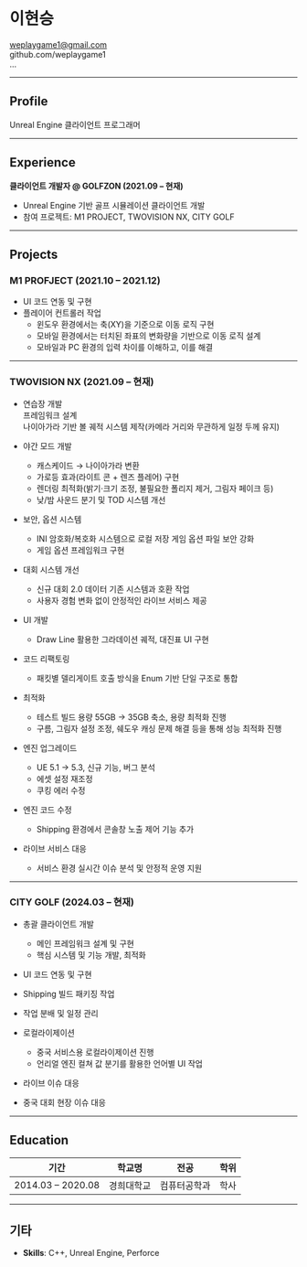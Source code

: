 # 이현승  
weplaygame1@gmail.com  
github.com/weplaygame1  
...  

---

## Profile
Unreal Engine 클라이언트 프로그래머  

---

## Experience
**클라이언트 개발자 @ GOLFZON (2021.09 – 현재)**  
- Unreal Engine 기반 골프 시뮬레이션 클라이언트 개발  
- 참여 프로젝트: M1 PROJECT, TWOVISION NX, CITY GOLF  

---

## Projects

###  M1 PROFJECT (2021.10 – 2021.12)
- UI 코드 연동 및 구현  
- 플레이어 컨트롤러 작업
  - 윈도우 환경에서는 축(XY)을 기준으로 이동 로직 구현  
  - 모바일 환경에서는 터치된 좌표의 변화량을 기반으로 이동 로직 설계  
  - 모바일과 PC 환경의 입력 차이를 이해하고, 이를 해결  

---

### TWOVISION NX (2021.09 – 현재)
- 연습장 개발  
프레임워크 설계  
나이아가라 기반 볼 궤적 시스템 제작(카메라 거리와 무관하게 일정 두께 유지)

- 야간 모드 개발
  - 캐스케이드 → 나이아가라 변환  
  - 가로등 효과(라이트 콘 + 렌즈 플레어) 구현  
  - 렌더링 최적화(밝기·크기 조정, 불필요한 폴리지 제거, 그림자 페이크 등)  
  - 낮/밤 사운드 분기 및 TOD 시스템 개선
  
- 보안, 옵션 시스템  
  - INI 암호화/복호화 시스템으로 로컬 저장 게임 옵션 파일 보안 강화  
  - 게임 옵션 프레임워크 구현

- 대회 시스템 개선  
  - 신규 대회 2.0 데이터 기존 시스템과 호환 작업  
  - 사용자 경험 변화 없이 안정적인 라이브 서비스 제공

- UI 개발  
  - Draw Line 활용한 그라데이션 궤적, 대진표 UI 구현

- 코드 리팩토링  
  - 패킷별 델리게이트 호출 방식을 Enum 기반 단일 구조로 통합

- 최적화  
  - 테스트 빌드 용량 55GB → 35GB 축소, 용량 최적화 진행  
  - 구름, 그림자 설정 조정, 쉐도우 캐싱 문제 해결 등을 통해 성능 최적화 진행

- 엔진 업그레이드  
  - UE 5.1 → 5.3, 신규 기능, 버그 분석
  - 에셋 설정 재조정  
  - 쿠킹 에러 수정

- 엔진 코드 수정  
  - Shipping 환경에서 콘솔창 노출 제어 기능 추가

- 라이브 서비스 대응
  - 서비스 환경 실시간 이슈 분석 및 안정적 운영 지원  

---

### CITY GOLF (2024.03 – 현재)
- 총괄 클라이언트 개발  
  - 메인 프레임워크 설계 및 구현  
  - 핵심 시스템 및 기능 개발, 최적화  

- UI 코드 연동 및 구현  

- Shipping 빌드 패키징 작업  

- 작업 분배 및 일정 관리  

- 로컬라이제이션  
  - 중국 서비스용 로컬라이제이션 진행  
  - 언리얼 엔진 컬쳐 값 분기를 활용한 언어별 UI 작업  

- 라이브 이슈 대응  

- 중국 대회 현장 이슈 대응  

---

## Education
| 기간        | 학교명       | 전공         | 학위   |
|-------------|--------------|--------------|--------|
| 2014.03 – 2020.08 | 경희대학교     | 컴퓨터공학과 | 학사   |

---

## 기타
- **Skills**: C++, Unreal Engine, Perforce  
 
